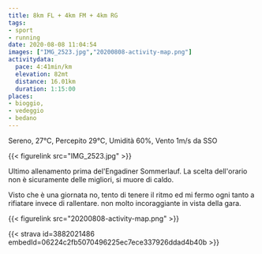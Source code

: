 ```yaml
---
title: 8km FL + 4km FM + 4km RG
tags:
- sport
- running
date: 2020-08-08 11:04:54
images: ["IMG_2523.jpg","20200808-activity-map.png"]
activitydata:
  pace: 4:41min/km
  elevation: 82mt
  distance: 16.01km
  duration: 1:15:00
places:
- bioggio,
- vedeggio
- bedano
---
```


Sereno, 27°C, Percepito 29°C, Umidità 60%, Vento 1m/s da SSO

<!--more-->

{{< figurelink src="IMG_2523.jpg" >}}

Ultimo allenamento prima del'Engadiner Sommerlauf. La scelta dell'orario non è sicuramente delle migliori, si muore di caldo.

Visto che è una giornata no, tento di tenere il ritmo ed mi fermo ogni tanto a rifiatare invece di rallentare.
non molto incoraggiante in vista della gara.


{{< figurelink src="20200808-activity-map.png" >}}


{{< strava id=3882021486 embedId=06224c2fb5070496225ec7ece337926ddad4b40b >}}
